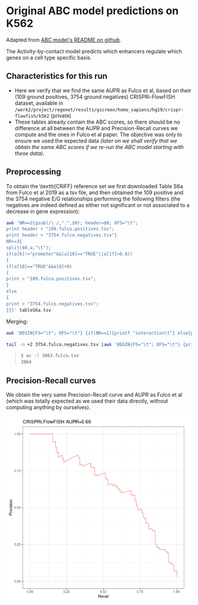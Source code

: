 # Original ABC model predictions on K562

Adapted from [ABC model's README on github](https://github.com/broadinstitute/ABC-Enhancer-Gene-Prediction).

The Activity-by-contact model predicts which enhancers regulate which genes on a cell type specific basis.

## Characteristics for this run

* Here we verify that we find the same AUPR as Fulco et al, based on their (109 ground positives, 3754 ground negatives) CRISPRi-FlowFISH dataset, available in `/work2/project/regenet/results/gscreen/homo_sapiens/hg19/crispr-flowfish/k562` (private)
* These tables already contain the ABC scores, so there should be no difference at all between the AUPR and Precision-Recall curves we compute and the ones in Fulco et al paper. The objective was only to ensure we used the expected data *(later on we shall verify that we obtain the same ABC scores if we re-run the ABC model starting with these data)*.

## Preprocessing

To obtain the \texttt{CRiFF} reference set we first downloaded Table S6a from Fulco et al 2019 as a tsv file, and then obtained the 109 positive and the 3754 negative E/G relationships performing the following filters (the negatives are indeed defined as either not significant or not associated to a decrease in gene expression):

```bash
awk 'NR==2{gsub(/\ /,".",$0); header=$0; OFS="\t"; 
print header > "109.fulco.positives.tsv"; 
print header > "3754.fulco.negatives.tsv"}
NR>=3{
split($0,a,"\t");
if(a[6]!="promoter"&&(a[10]=="TRUE"||a[17]>0.8))
{ 
if(a[10]=="TRUE"&&a[8]<0)
{
print > "109.fulco.positives.tsv";
}
else
{
print > "3754.fulco.negatives.tsv";
}}}' tableS6a.tsv
```

Merging:

```bash
awk 'BEGIN{FS="\t"; OFS="\t"} {if(NR==1){printf "interaction\t"} else{printf "1\t"}; print $1, $2, $3, $5, $19, $22, $23}' 109.fulco.positives.tsv > 3863.fulco.tsv
```

```bash
tail -n +2 3754.fulco.negatives.tsv |awk 'BEGIN{FS="\t"; OFS="\t"} {print 0, $1, $2, $3, $5, $19, $22, $23}' >> 3863.fulco.tsv
```

> ```bash
> $ wc -l 3863.fulco.tsv 
> 3864
> ```

## Precision-Recall curves

We obtain the very same Precision-Recall curve and AUPR as Fulco et al (which was totally expected as we used their data directly, without computing anything by ourselves).

![Image: Precision-Recall curve](precision_recall_with_aupr_crispri_flowfish.png)